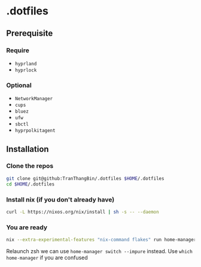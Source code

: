 # .dotfiles

## Prerequisite

### Require

- `hyprland`
- `hyprlock`

### Optional

- `NetworkManager`
- `cups`
- `bluez`
- `ufw`
- `sbctl`
- `hyprpolkitagent`

## Installation

### Clone the repos

```bash
git clone git@github:TranThangBin/.dotfiles $HOME/.dotfiles
cd $HOME/.dotfiles
```

### Install nix (if you don't already have)

```bash
curl -L https://nixos.org/nix/install | sh -s -- --daemon
```

### You are ready

```bash
nix --extra-experimental-features "nix-command flakes" run home-manager/master -- switch --flake $HOME/.dotfiles --impure
```

Relaunch zsh we can use `home-manager switch --impure` instead. Use `which home-manager` if you are confused
